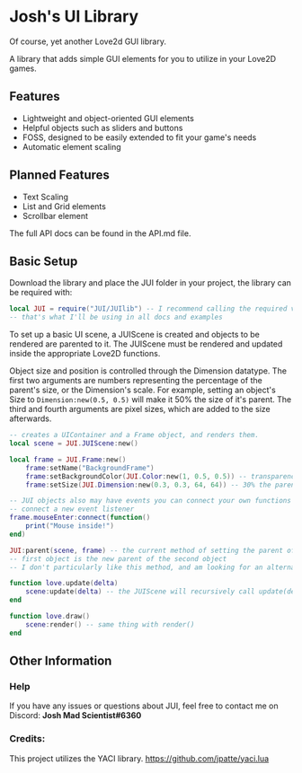 # Josh's UI Library

Of course, yet another Love2d GUI library.

A library that adds simple GUI elements for you to utilize in your Love2D games.

## Features

* Lightweight and object-oriented GUI elements
* Helpful objects such as sliders and buttons
* FOSS, designed to be easily extended to fit your game's needs
* Automatic element scaling

## Planned Features

* Text Scaling
* List and Grid elements
* Scrollbar element


The full API docs can be found in the API.md file.

## Basic Setup

Download the library and place the JUI folder in your project, the library can be required with:

```lua
local JUI = require("JUI/JUIlib") -- I recommend calling the required variable "JUI"
-- that's what I'll be using in all docs and examples

```

To set up a basic UI scene, a JUIScene is created and objects to be rendered are parented to it. The JUIScene must be rendered and updated inside the appropriate Love2D functions.

Object size and position is controlled through the Dimension datatype.
The first two arguments are numbers representing the percentage of the parent's size, or the Dimension's scale.
For example, setting an object's Size to `Dimension:new(0.5, 0.5)` will make it 50% the size of it's parent.
The third and fourth arguments are pixel sizes, which are added to the size afterwards.

```lua
-- creates a UIContainer and a Frame object, and renders them.
local scene = JUI.JUIScene:new()

local frame = JUI.Frame:new()
    frame:setName("BackgroundFrame")
    frame:setBackgroundColor(JUI.Color:new(1, 0.5, 0.5)) -- transparency is an optional fourth argument
    frame:setSize(JUI.Dimension:new(0.3, 0.3, 64, 64)) -- 30% the parent's size, plus 64 pixels on each axis

-- JUI objects also may have events you can connect your own functions to listen to.
-- connect a new event listener
frame.mouseEnter:connect(function()
    print("Mouse inside!")
end)

JUI:parent(scene, frame) -- the current method of setting the parent of an object
-- first object is the new parent of the second object
-- I don't particularly like this method, and am looking for an alternative

function love.update(delta)
    scene:update(delta) -- the JUIScene will recursively call update(delta) on all descendants
end

function love.draw()
    scene:render() -- same thing with render()
end
```

## Other Information

### Help
If you have any issues or questions about JUI, feel free to contact me on Discord: **Josh Mad Scientist#6360**


### Credits:
This project utilizes the YACI library. https://github.com/jpatte/yaci.lua